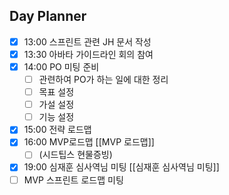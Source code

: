 ## Day Planner
- [x] 13:00 스프린트 관련 JH 문서 작성
- [x] 13:30 아바타 가이드라인 회의 참여
- [x] 14:00 PO 미팅 준비
	- [ ] 관련하여 PO가 하는 일에 대한 정리
	- [ ] 목표 설정
	- [ ] 가설 설정
	- [ ] 기능 설정
- [x] 15:00 전략 로드맵
- [x] 16:00 MVP로드맵 [[MVP 로드맵]]
	- [ ] (시드팁스 현물증빙)
- [x] 19:00 심재훈 심사역님 미팅 [[심재훈 심사역님 미팅]]
- [ ] MVP 스프린트 로드맵 미팅